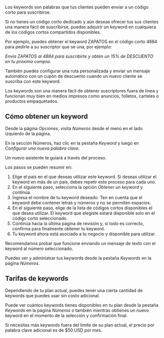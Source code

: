 
Los keywords son palabras que tus clientes pueden enviar a un código corto para suscribirse.

Si no tienes un código corto dedicado y aún deseas ofrecer tus sus clientes una manera fácil de suscribirse, puedes adquirir un keyword en cualquiera de los códigos cortos compartidos disponibles.

Por ejemplo, puedes obtener el keyword ZAPATOS en el código corto 4884 para pedirle a su suscriptor que se una, por ejemplo:

*Envía ZAPATOS al 4884 para suscribirte y obtén un 15% de DESCUENTO en tu próxima compra*.

También puedes configurar una ruta personalizada y enviar un mensaje automático con un cupón de descuento cuando un nuevo cliente se suscriba con este keyword.

Los keywords son una manera fácil de obtener suscriptores fuera de línea y funcionan muy bien en medios impresos como anuncios, folletos, carteles o productos empaquetados.

## Cómo obtener un keyword

Desde la página *Opciones*, visita *Números* desde el menú en el lado izquierdo de la página.

En la sección Números, haz clic en la pestaña *Keyword* y luego en *Configurar una nueva palabra clave*.

Un nuevo asistente te guiará a través del proceso.

Los pasos se pueden resumir en:

1. Elige el país en el que deseas utilizar este keyword. Si deseas utilizar el keyword en más de un país, debes repetir este proceso para cada uno.
2. En el siguiente paso, selecciona la opción *Obtener un keyword* y continúa.
3. Ingresa el nombre de tu keyword deseado. Ten en cuenta que el keyword debe contener letras y números y no se permiten espacios.
4. En el siguiente paso, elige de la lista de códigos cortos disponibles el que desea utilizar. El keyword que elegiste estará disponible solo en el código corto seleccionado.
5. Continúa hacia la última página de revisión y, si todo es correcto, confirma para finalmente obtener tu keyword.
6. Tu keyword ahora está asociado a tu negocio y disponible para utilizar.

Recomendamos probar que funcione enviando un mensaje de texto con el keyword al número seleccionado.

Puedes ver y administrar tus keywords desde la pestaña *Keywords* en la página *Números*.

## Tarifas de keywords

Dependiendo de tu plan actual, puedes tener una cierta cantidad de keywords que puedes usar sin costo adicional.

Puede ver cuántos keywords tienes disponibles en tu plan desde la pestaña *Keywords* en la página *Números* o también mientras obtienes un nuevo keyword  en el momento de la selección y confirmación final.

Si necesitas más keywords fuera del límite de su plan actual, el precio por palabra clave adicional es de $50 USD por mes.